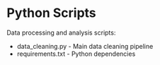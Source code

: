 # Python Scripts

Data processing and analysis scripts:
- data_cleaning.py - Main data cleaning pipeline
- requirements.txt - Python dependencies
